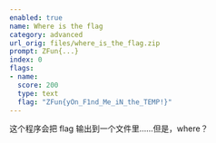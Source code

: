 ```yaml
---
enabled: true
name: Where is the flag
category: advanced
url_orig: files/where_is_the_flag.zip
prompt: ZFun{...}
index: 0
flags:
- name: 
  score: 200
  type: text
  flag: "ZFun{yOn_F1nd_Me_iN_the_TEMP!}"
---
```


这个程序会把 flag 输出到一个文件里……但是，where？
